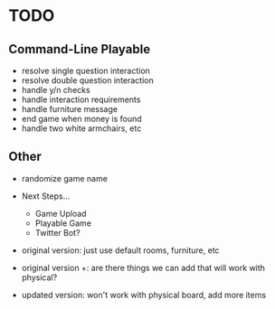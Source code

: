 # TODO

## Command-Line Playable

- resolve single question interaction
- resolve double question interaction
- handle y/n checks
- handle interaction requirements
- handle furniture message
- end game when money is found
- handle two white armchairs, etc

## Other

- randomize game name

- Next Steps...
  - Game Upload
  - Playable Game
  - Twitter Bot?

- original version: just use default rooms, furniture, etc
- original version +: are there things we can add that will work with physical?
- updated version: won't work with physical board, add more items
